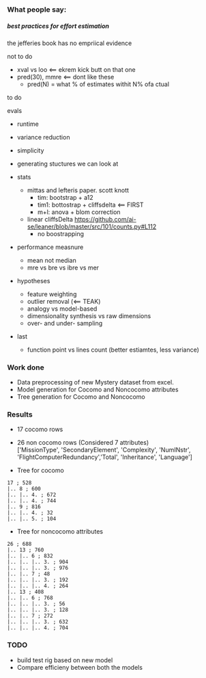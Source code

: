 ### What people say:

##### best practices for effort estimation

the jefferies book has no empriical evidence
 
not to do
+ xval vs loo <== ekrem kick butt on that one
+ pred(30), mmre <== dont like these
     + pred(N) = what % of estimates withit N% ofa ctual
     

to do 

evals
 + runtime
 + variance reduction
 + simplicity
 + generating stuctures we can look at

+ stats
  + mittas and lefteris paper. scott knott
      + tim:  bootstrap + a12
      + tim1: bottostrap + cliffsdelta <== FIRST
      + m+l:  anova + blom correction
  + linear cliffsDelta https://github.com/ai-se/leaner/blob/master/src/101/counts.py#L112
      + no boostrapping

+ performance measnure
  + mean not median
  + mre vs bre vs ibre vs mer

+ hypotheses
     +  feature weighting
     +  outlier removal (<== TEAK)
     +  analogy vs model-based
     +  dimensionality synthesis vs raw dimensions
     +  over- and under- sampling

+ last
  +  function point vs lines count (better estiamtes, less variance)
  


### Work done
- Data preprocessing of new Mystery dataset from excel.
- Model generation for Cocomo and Noncocomo attributes
- Tree generation for Cocomo and Noncocomo

### Results
- 17 cocomo rows
- 26 non cocomo rows (Considered 7 attributes)  <br>
['MissionType', 'SecondaryElement', 'Complexity', 'NumINstr', 'FlightComputerRedundancy','Total', 'Inheritance', 'Language']

- Tree for cocomo
```
17 ; 528
|.. 8 ; 600
|.. |.. 4. ; 672
|.. |.. 4. ; 744
|.. 9 ; 816
|.. |.. 4. ; 32
|.. |.. 5. ; 104
```

- Tree for noncocomo attributes
```
26 ; 688
|.. 13 ; 760
|.. |.. 6 ; 832
|.. |.. |.. 3. ; 904
|.. |.. |.. 3. ; 976
|.. |.. 7 ; 48
|.. |.. |.. 3. ; 192
|.. |.. |.. 4. ; 264
|.. 13 ; 408
|.. |.. 6 ; 768
|.. |.. |.. 3. ; 56
|.. |.. |.. 3. ; 128
|.. |.. 7 ; 272
|.. |.. |.. 3. ; 632
|.. |.. |.. 4. ; 704
```

### TODO
- build test rig based on new model
- Compare efficieny between both the models
